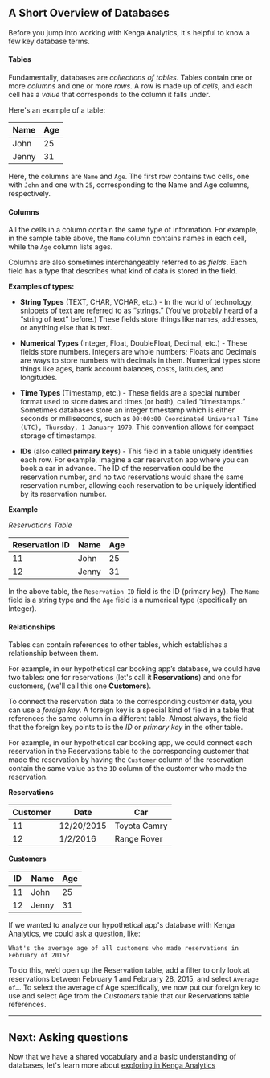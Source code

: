 ## A Short Overview of Databases

Before you jump into working with Kenga Analytics, it's helpful to know a few key database terms.

#### Tables

Fundamentally, databases are _collections of tables_. Tables contain one or more _columns_ and one or more _rows_. A row is made up of _cells_, and each cell has a _value_ that corresponds to the column it falls under.

Here's an example of a table:

| Name  | Age |
| ----- | --- |
| John  | 25  |
| Jenny | 31  |

Here, the columns are `Name` and `Age`. The first row contains two cells, one with `John` and one with `25`, corresponding to the Name and Age columns, respectively.

#### Columns

All the cells in a column contain the same type of information. For example, in the sample table above, the `Name` column contains names in each cell, while the `Age` column lists ages.

Columns are also sometimes interchangeably referred to as _fields_. Each field has a type that describes what kind of data is stored in the field.

**Examples of types:**

- **String Types** (TEXT, CHAR, VCHAR, etc.) - In the world of technology, snippets of text are referred to as “strings.” (You’ve probably heard of a “string of text” before.) These fields store things like names, addresses, or anything else that is text.

- **Numerical Types** (Integer, Float, DoubleFloat, Decimal, etc.) - These fields store numbers. Integers are whole numbers; Floats and Decimals are ways to store numbers with decimals in them. Numerical types store things like ages, bank account balances, costs, latitudes, and longitudes.

- **Time Types** (Timestamp, etc.) - These fields are a special number format used to store dates and times (or both), called “timestamps.” Sometimes databases store an integer timestamp which is either seconds or milliseconds, such as `00:00:00 Coordinated Universal Time (UTC), Thursday, 1 January 1970`. This convention allows for compact storage of timestamps.

- **IDs** (also called **primary keys**) - This field in a table uniquely identifies each row. For example, imagine a car reservation app where you can book a car in advance. The ID of the reservation could be the reservation number, and no two reservations would share the same reservation number, allowing each reservation to be uniquely identified by its reservation number.

**Example**

_Reservations Table_

| Reservation ID | Name  | Age |
| -------------- | ----- | --- |
| 11             | John  | 25  |
| 12             | Jenny | 31  |

In the above table, the `Reservation ID` field is the ID (primary key). The `Name` field is a string type and the `Age` field is a numerical type (specifically an Integer).

#### Relationships

Tables can contain references to other tables, which establishes a relationship between them.

For example, in our hypothetical car booking app’s database, we could have two tables: one for reservations (let's call it **Reservations**) and one for customers, (we'll call this one **Customers**).

To connect the reservation data to the corresponding customer data, you can use a _foreign key_. A foreign key is a special kind of field in a table that references the same column in a different table. Almost always, the field that the foreign key points to is the _ID_ or _primary key_ in the other table.

For example, in our hypothetical car booking app, we could connect each reservation in the Reservations table to the corresponding customer that made the reservation by having the `Customer` column of the reservation contain the same value as the `ID` column of the customer who made the reservation.

**Reservations**

| Customer | Date       | Car          |
| -------- | ---------- | ------------ |
| 11       | 12/20/2015 | Toyota Camry |
| 12       | 1/2/2016   | Range Rover  |

**Customers**

| ID  | Name  | Age |
| --- | ----- | --- |
| 11  | John  | 25  |
| 12  | Jenny | 31  |

If we wanted to analyze our hypothetical app's database with Kenga Analytics, we could ask a question, like:

    What's the average age of all customers who made reservations in February of 2015?

To do this, we’d open up the Reservation table, add a filter to only look at reservations between February 1 and February 28, 2015, and select `Average of…`. To select the average of Age specifically, we now put our foreign key to use and select Age from the _Customers_ table that our Reservations table references.

---

## Next: Asking questions

Now that we have a shared vocabulary and a basic understanding of databases, let's learn more about [exploring in Kenga Analytics](03-basic-exploration.md)
